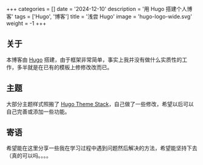 +++
categories = []
date = '2024-12-10'
description = '用 Hugo 搭建个人博客'
tags = ['Hugo', '博客']
title = '浅尝 Hugo'
image = 'hugo-logo-wide.svg'
weight = -1
+++

## 关于

本博客由 [Hugo](https://gohugo.io/) 搭建，由于框架非常简单，事实上我并没有做什么实质性的工作，多半就是在已有的模板上修修改改而已。

## 主题

大部分主题样式照搬了 [Hugo Theme Stack](https://github.com/CaiJimmy/hugo-theme-stack)，自己做了一些修改，希望以后可以自己完善或添加一些功能。

## 寄语

希望能在这里分享一些我在学习过程中遇到问题然后解决的方法，希望能坚持下去（真的可以吗。。。。

<!-- ## 测试

以下为测试内容

### 列表测试

- 无序列表项 1
  - 嵌套无序列表项 1.1
  - 嵌套无序列表项 1.2
- 无序列表项 2

1. 有序列表项 1
2. 有序列表项 2
   1. 嵌套有序列表项 2.1
   2. 嵌套有序列表项 2.2

### 引用测试

> 这是一个引用块。

### 代码测试

```python
def hello_world():
    print("Hello, World!")
```

### 链接测试

[Hugo 官网](https://gohugo.io/)

### 图片测试

![Hugo Logo](hugo-logo-wide.svg)

### 表格测试

| 表头 1 | 表头 2 | 表头 3 |
| ------ | ------ | ------ |
| 内容 1 | 内容 2 | 内容 3 |
| 内容 4 | 内容 5 | 内容 6 |

### 粗体和斜体测试

**这是粗体文本**

_这是斜体文本_

**_这是粗体加斜体文本_**

### 分隔线测试

---

### 任务列表测试

- [x] 已完成任务
- [ ] 未完成任务

### Shortcodes 测试

{{< bilibili BV1pzq3YiEqe >}}

{{< quote author="A famous person" source="The book they wrote" url="https://en.wikipedia.org/wiki/Book">}}
Lorem ipsum dolor sit amet, consectetur adipiscing elit, sed do eiusmod tempor incididunt ut labore et dolore magna aliqua. Ut enim ad minim veniam, quis nostrud exercitation ullamco laboris nisi ut aliquip ex ea commodo consequat. Duis aute irure dolor in reprehenderit in voluptate velit esse cillum dolore eu fugiat nulla pariatur. Excepteur sint occaecat cupidatat non proident, sunt in culpa qui officia deserunt mollit anim id est laborum.
{{< /quote >}} -->
